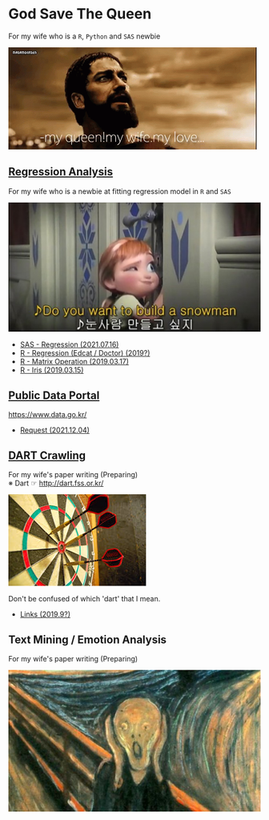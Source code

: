 # God Save The Queen

For my wife who is a `R`, `Python` and `SAS` newbie

![300 my queen my wife my love](Images/300%20my%20queen%20my%20wife%20my%20love.gif)


## [Regression Analysis](/Regression%20Analysis#do-you-wanna-fit-a-linear-regression-model)
For my wife who is a newbie at fitting regression model in `R` and `SAS`

![Do you want to build a snowman](Regression%20Analysis/Images/Do%20you%20want%20to%20build%20a%20snowman.png)

- [SAS - Regression (2021.07.16)](/Regression%20Analysis#sas---regression-20210716-fri)
- [R - Regression (Edcat / Doctor) (2019?)](/Regression%20Analysis#r---regression-edcat--doctor-2019)
- [R - Matrix Operation (2019.03.17)](/Regression%20Analysis#r---matrix-operation-20190317-sun)
- [R - Iris (2019.03.15)](/Regression%20Analysis#r---iris-20190315-fri)


## [Public Data Portal](/PublicDataPortal#public-data-portal)
https://www.data.go.kr/

- [Request (2021.12.04)](/PublicDataPortal#request-20211204)


## [DART Crawling](/DART%20Crawling#dart-crawling)
For my wife's paper writing (Preparing)  
※ Dart ☞ http://dart.fss.or.kr/  

![dart](DART%20Crawling/Images/Dart_wikipedia.jpg)

Don't be confused of which 'dart' that I mean.

- [Links (2019.9?)](/DART%20Crawling#links-20199)


## Text Mining / Emotion Analysis
For my wife's paper writing (Preparing)

![Munch Scream](Emotion%20Analysis/Images/Munch_Scream.jpg)